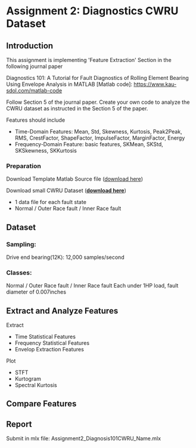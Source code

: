 # Assignment 2: Diagnostics CWRU Dataset 



## Introduction

This assignment is implementing  'Feature Extraction' Section in the following journal paper

 

Diagnostics 101: A Tutorial for Fault Diagnostics of Rolling Element Bearing Using Envelope Analysis in MATLAB 
[Matlab code]: https://www.kau-sdol.com/matlab-code



Follow Section 5 of the journal paper.  Create your own code to analyze the CWRU dataset  as instructed in the Section 5 of the paper.

Features should include 

* Time-Domain Features:  Mean, Std, Skewness, Kurtosis, Peak2Peak, RMS, CrestFactor,  ShapeFactor, ImpulseFactor, MarginFactor, Energy 
* Frequency-Domain Feature: basic features,  SKMean, SKStd, SKSkewness, SKKurtosis



### Preparation

Download Template Matlab Source file ([download here](https://github.com/ykkimhgu/digitaltwinNautomation-src/blob/main/Assignment/Assignment_FeatureExtraction_CWRU/DTA_Assignment_CWRU_FeatureExtraction_student.mlx))

Download small CWRU Dataset (**[download here](https://github.com/ykkimhgu/digitaltwinNautomation-src/blob/main/Assignment/Assignment_FeatureExtraction_CWRU/Assignment_FeatureExtraction_CWRU_data.zip)**)

* 1 data file for each fault state
* Normal / Outer Race fault / Inner Race fault



## Dataset

### Sampling: 

Drive end bearing(12K): 12,000 samples/second

### Classes:

Normal / Outer Race fault / Inner Race fault
Each under 1HP load,  fault diameter of 0.007inches






## Extract  and Analyze Features   

Extract 

* Time Statistical Features
* Frequency Statistical Features
* Envelop Extraction  Features



Plot

* STFT
* Kurtogram
* Spectral Kurtosis



## Compare Features 







## Report

Submit  in mlx file:  Assignment2_Diagnosis101CWRU_Name.mlx






